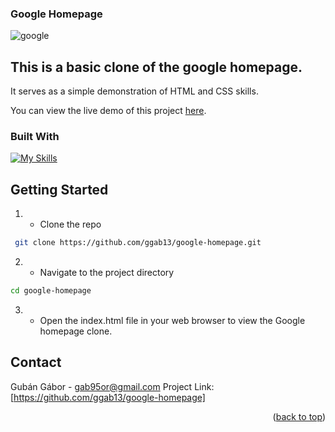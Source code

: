
<!-- ABOUT THE PROJECT -->
### Google Homepage
![google](https://github.com/ggab13/google-homepage/assets/67071512/38175363-7991-4714-97e6-1f9bdf8e441c)

## This is a basic clone of the google homepage.

  It serves as a simple demonstration of HTML and CSS skills.

You can view the live demo of this project [here](https://ggab13.github.io/google-homepage/).

### Built With

[![My Skills](https://skillicons.dev/icons?i=html,css)](https://skillicons.dev)

<!-- GETTING STARTED -->
## Getting Started
  
1. - Clone the repo
 ```sh
  git clone https://github.com/ggab13/google-homepage.git
   ```

2. - Navigate to the project directory
```sh
cd google-homepage
 ```
3. - Open the index.html file in your web browser to view the Google homepage clone.

<!-- CONTACT -->
## Contact

Gubán Gábor  - gab95or@gmail.com
Project Link: [https://github.com/ggab13/google-homepage]

<p align="right">(<a href="#readme-top">back to top</a>)</p>


[product-screenshot]: images/screenshot.png
[React.js]: https://img.shields.io/badge/React-20232A?style=for-the-badge&logo=react&logoColor=61DAFB
[React-url]: https://reactjs.org/

